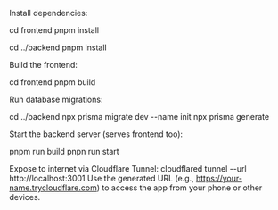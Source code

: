 Install dependencies:

cd frontend
pnpm install

cd ../backend
pnpm install

Build the frontend:

cd frontend
pnpm build

Run database migrations:

cd ../backend
npx prisma migrate dev --name init
npx prisma generate

Start the backend server (serves frontend too):

pnpm run build 
pnpn run start

Expose to internet via Cloudflare Tunnel:
cloudflared tunnel --url http://localhost:3001
Use the generated URL (e.g., https://your-name.trycloudflare.com) to access the app from your phone or other devices.
